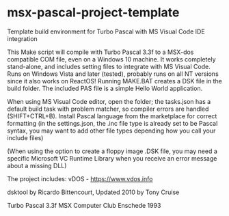 # msx-pascal-project-template
Template build environment for Turbo Pascal with MS Visual Code IDE integration

This Make script will compile with Turbo Pascal 3.3f to a MSX-dos compatible COM file, even on a Windows 10 machine. 
It works completely stand-alone, and includes setting files to integrate with MS Visual Code.
Runs on Windows Vista and later (tested), probably runs on all NT versions since it also works on ReactOS! 
Running MAKE.BAT creates a DSK file in the build folder. The included PAS file is a simple Hello World application. 

When using MS Visual Code editor, open the folder; the tasks.json has a default build task with problem matcher, so compiler errors are handled (SHIFT+CTRL+B). Install Pascal language from the marketplace for correct formatting (in the settings.json, the .inc file type is already set to be Pascal syntax, you may want to add other file types depending how you call your include files)

(When using the option to create a floppy image .DSK file, you may need a specific Microsoft VC Runtime Library when you receive an error message about a missing DLL)

The project includes:
vDOS - https://www.vdos.info

dsktool by Ricardo Bittencourt, Updated 2010 by Tony Cruise 

Turbo Pascal 3.3f MSX Computer Club Enschede 1993


